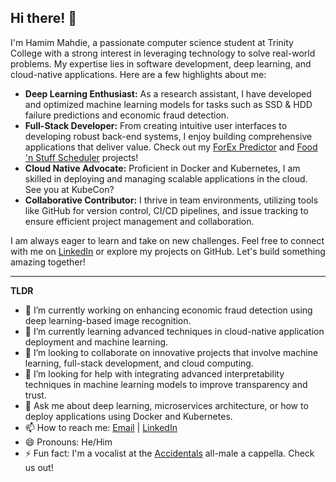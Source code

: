 ## Hi there! 👋

I'm Hamim Mahdie, a passionate computer science student at Trinity College with a strong interest in leveraging technology to solve real-world problems. My expertise lies in software development, deep learning, and cloud-native applications. Here are a few highlights about me:

- **Deep Learning Enthusiast:** As a research assistant, I have developed and optimized machine learning models for tasks such as SSD & HDD failure predictions and economic fraud detection.
- **Full-Stack Developer:** From creating intuitive user interfaces to developing robust back-end systems, I enjoy building comprehensive applications that deliver value. Check out my [ForEx Predictor](https://github.com/tarek-debug/Forex-Predictor) and [Food 'n Stuff Scheduler](https://github.com/HamimMahdie/FoodnStuffscheduler) projects!
- **Cloud Native Advocate:** Proficient in Docker and Kubernetes, I am skilled in deploying and managing scalable applications in the cloud. See you at KubeCon?
- **Collaborative Contributor:** I thrive in team environments, utilizing tools like GitHub for version control, CI/CD pipelines, and issue tracking to ensure efficient project management and collaboration.

I am always eager to learn and take on new challenges. Feel free to connect with me on [LinkedIn](https://www.linkedin.com/in/hamim-mahdie-5455ab1b2/) or explore my projects on GitHub. Let's build something amazing together!

---

**TLDR**
- 🔭 I’m currently working on enhancing economic fraud detection using deep learning-based image recognition.
- 🌱 I’m currently learning advanced techniques in cloud-native application deployment and machine learning.
- 👯 I’m looking to collaborate on innovative projects that involve machine learning, full-stack development, and cloud computing.
- 🤔 I’m looking for help with integrating advanced interpretability techniques in machine learning models to improve transparency and trust.
- 💬 Ask me about deep learning, microservices architecture, or how to deploy applications using Docker and Kubernetes.
- 📫 How to reach me: [Email](mailto:hamimmahdie2@gmail.com) | [LinkedIn](https://www.linkedin.com/in/hamim-mahdie-5455ab1b2/)
- 😄 Pronouns: He/Him
- ⚡ Fun fact: I'm a vocalist at the [Accidentals](https://trinityaccidentals.com/) all-male a cappella. Check us out!



<!--
**HamimMahdie/HamimMahdie** is a ✨ _special_ ✨ repository because its `README.md` (this file) appears on your GitHub profile.

Here are some ideas to get you started:

- 🔭 I’m currently working on ...
- 🌱 I’m currently learning ...
- 👯 I’m looking to collaborate on ...
- 🤔 I’m looking for help with ...
- 💬 Ask me about ...
- 📫 How to reach me: ...
- 😄 Pronouns: ...
- ⚡ Fun fact: ...
-->
